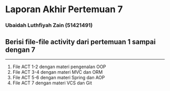 # Laporan Akhir Pertemuan 7
### Ubaidah Luthfiyah Zain (51421491)

## Berisi file-file activity dari pertemuan 1 sampai dengan 7
---
1. File ACT 1-2 dengan materi pengenalan OOP
2. File ACT 3-4 dengan materi MVC dan ORM
3. File ACT 5-6 dengan materi Spring dan AOP
4. File ACT 7 dengan materi VCS dan Git
